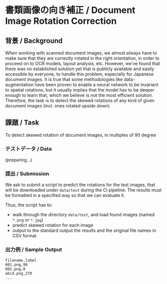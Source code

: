 # 書類画像の向き補正 / Document Image Rotation Correction

## 背景 / Background

When working with scanned document images, we almost always have to make sure that they are correctly rotated in the right orientation, in order to proceed on to OCR models, layout analysis, etc. However, we've found that there was no established solution yet that is publicly available and easily accessible by everyone, to handle this problem, especially for Japanese document images. It is true that some methodologies like data-augmentation have been proven to enable a neural network to be invariant to spatial rotations, but it usually implies that the model has to be deeper enough to learn that, which we believe is not the most efficient solution. Therefore, the task is to detect the skewed rotations of any kind of given document images (incl. ones rotated upside down)

## 課題 / Task

To detect skewed rotation of document images, in multiples of 90 degree

### テストデータ / Data

(preparing...)

### 提出 / Submission

We ask to submit a script to predict the rotations for the test images, that will be downloaded under `data/test` during the CI pipeline. The results must be formatted in a specified way so that we can evaluate it.

Thus, the script has to:

 - walk through the directory `data/test`, and load found images (named `*.png` or `*.jpg`)
 - predict skewed rotation for each image
 - output to the standard output the results and the original file names in CSV format

### 出力例 / Sample Output

```csv
filename,label
001.png,90
002.png,0
abcd.png,270
...
```
